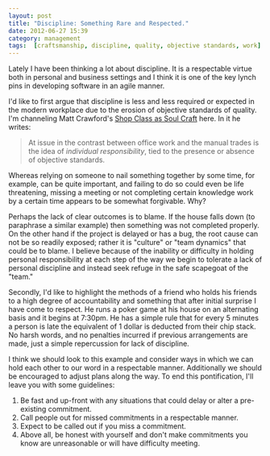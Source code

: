 ```yaml
---
layout: post
title: "Discipline: Something Rare and Respected."
date: 2012-06-27 15:39
category: management
tags:  [craftsmanship, discipline, quality, objective standards, work]
---
```


Lately I have been thinking a lot about discipline. It is a respectable virtue both in personal and business settings and I think it is one of the key lynch pins in developing software in an agile manner.

I'd like to first argue that discipline is less and less required or expected in the modern workplace due to the erosion of objective standards of quality. I'm channeling Matt Crawford's [Shop Class as Soul Craft](http://www.amazon.com/Shop-Class-Soulcraft-Inquiry-Value/dp/1594202230) here. In it he writes:

> At issue in the contrast between office work and the manual trades is the idea of _individual responsibility_, tied to the presence or absence of objective standards.

Whereas relying on someone to nail something together by some time, for example, can be quite important, and failing to do so could even be life threatening, missing a meeting or not completing certain knowledge work by a certain time appears to be somewhat forgivable. Why?

Perhaps the lack of clear outcomes is to blame. If the house falls down (to paraphrase a similar example) then something was not completed properly. On the other hand if the project is delayed or has a bug, the root cause can not be so readily exposed; rather it is "culture" or "team dynamics" that could be to blame. I believe because of the inability or difficulty in holding personal responsibility at each step of the way we begin to tolerate a lack of personal discipline and instead seek refuge in the safe scapegoat of the "team."

Secondly, I'd like to highlight the methods of a friend who holds his friends to a high degree of accountability and something that after initial surprise I have come to respect. He runs a poker game at his house on an alternating basis and it begins at 7:30pm. He has a simple rule that for every 5 minutes a person is late the equivalent of 1 dollar is deducted from their chip stack. No harsh words, and no penalties incurred if previous arrangements are made, just a simple repercussion for lack of discipline.

I think we should look to this example and consider ways in which we can hold each other to our word in a respectable manner. Additionally we should be encouraged to adjust plans along the way. To end this pontification, I'll leave you with some guidelines:

1. Be fast and up-front with any situations that could delay or alter a pre-existing commitment.
2. Call people out for missed commitments in a respectable manner.
3. Expect to be called out if you miss a commitment.
4. Above all, be honest with yourself and don't make commitments you know are unreasonable or will have difficulty meeting.
